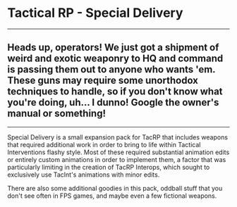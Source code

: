 # Tactical RP - Special Delivery

-------------------------------------------------

## Heads up, operators!  We just got a shipment of weird and exotic weaponry to HQ and command is passing them out to anyone who wants 'em.  These guns may require some unorthodox techniques to handle, so if you don't know what you're doing, uh...  I dunno!  Google the owner's manual or something!

-------------------------------------------------

Special Delivery is a small expansion pack for TacRP that includes weapons that required additional work in order to bring to life within Tactical Interventions flashy style.  Most of these required substantial animation edits or entirely custom animations in order to implement them, a factor that was particularly limiting in the creation of TacRP Interops, which sought to exclusively use TacInt's animations with minor edits.

There are also some additional goodies in this pack, oddball stuff that you don't see often in FPS games, and maybe even a few fictional weapons.
 
